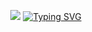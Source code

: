 <p align="center"><img src="https://64.media.tumblr.com/db4111be51dc7acfb7223328b58c8032/1dc2933c47cd1f16-23/s1280x1920/f907b04ccc0b7e904fb63cb7437e9b753f997ac0.gif"</p>
<a href="https://git.io/typing-svg"><img src="https://readme-typing-svg.demolab.com?font=Michroma&pause=1000&color=B61313&center=true&width=435&lines=im+danyal;im+20+years+old" alt="Typing SVG" /></a>
